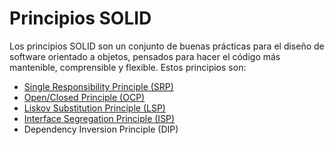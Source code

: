 # Principios SOLID
Los principios SOLID son un conjunto de buenas prácticas para el diseño de software orientado a objetos, pensados para hacer el código más mantenible, comprensible y flexible. Estos principios son: 

+ [Single Responsibility Principle (SRP)](https://github.com/RodrigoRivas89/Principio-de-Responsabilidad-nica-SRP-/blob/main/srp.md#principio-de-responsabilidad-%C3%BAnica-srp)
+ [Open/Closed Principle (OCP)](https://github.com/RodrigoRivas89/Principio-de-Abierto-Cerrado-OCP-/blob/main/ocp.md#principio-de-abiertocerrado-ocp)
+ [Liskov Substitution Principle (LSP)](https://github.com/RodrigoRivas89/Principio-de-Sustituci-n-de-Liskov-LSP-/blob/main/lsp.md#principio-de-sustitucion-de-liskov-lsp)
+ [Interface Segregation Principle (ISP)](https://github.com/RodrigoRivas89/Principio-de-Segregaci-n-de-Interfaces-ISP-/blob/main/isp.md#principio-de-segregacion-de-interfaces-isp)
+ Dependency Inversion Principle (DIP)
